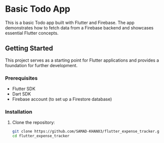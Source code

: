 # Basic Todo App

This is a basic Todo app built with Flutter and Firebase. The app demonstrates how to fetch data from a Firebase backend and showcases essential Flutter concepts.

## Getting Started

This project serves as a starting point for Flutter applications and provides a foundation for further development. 

### Prerequisites

- Flutter SDK
- Dart SDK
- Firebase account (to set up a Firestore database)

### Installation

1. Clone the repository:

   ```bash
   git clone https://github.com/SAMAD-KHAN03/flutter_expense_tracker.git
   cd flutter_expense_tracker
